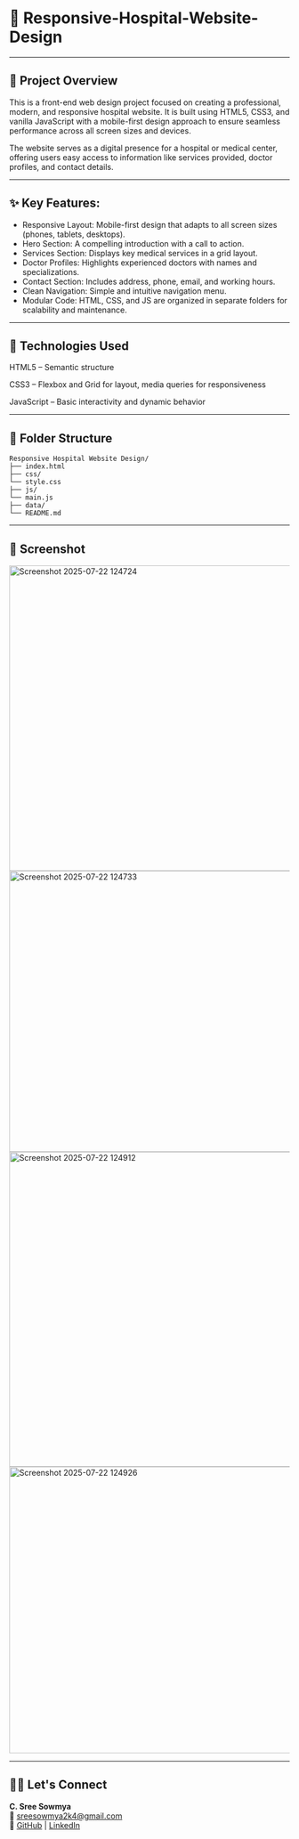 # 🏥 Responsive-Hospital-Website-Design

---

## 🧠 Project Overview

This is a front-end web design project focused on creating a professional, modern, and responsive hospital website. It is built using HTML5, CSS3, and vanilla JavaScript with a mobile-first design approach to ensure seamless performance across all screen sizes and devices.

The website serves as a digital presence for a hospital or medical center, offering users easy access to information like services provided, doctor profiles, and contact details.

---

## ✨ Key Features:

 - Responsive Layout: Mobile-first design that adapts to all screen sizes (phones, tablets, desktops).
 - Hero Section: A compelling introduction with a call to action.
 - Services Section: Displays key medical services in a grid layout.
 - Doctor Profiles: Highlights experienced doctors with names and specializations.
 - Contact Section: Includes address, phone, email, and working hours.
 - Clean Navigation: Simple and intuitive navigation menu.
 - Modular Code: HTML, CSS, and JS are organized in separate folders for scalability and maintenance.

---

## 🔧 Technologies Used

HTML5 – Semantic structure

CSS3 – Flexbox and Grid for layout, media queries for responsiveness

JavaScript – Basic interactivity and dynamic behavior

---

## 📁 Folder Structure

```
Responsive Hospital Website Design/
├── index.html           
├── css/                
└── style.css
├── js/                
└── main.js           
├── data/                
└── README.md           
```

---

## 📸 Screenshot

<img width="1307" height="549" alt="Screenshot 2025-07-22 124724" src="https://github.com/user-attachments/assets/77cb58da-f7c3-4a46-91a6-dcc61637c978" />
<img width="1168" height="505" alt="Screenshot 2025-07-22 124733" src="https://github.com/user-attachments/assets/f541bde0-fdae-4977-a041-67d590da82b9" />
<img width="1252" height="566" alt="Screenshot 2025-07-22 124912" src="https://github.com/user-attachments/assets/e9a8c2a0-429e-44ec-9e8e-32ba47002693" />
<img width="695" height="515" alt="Screenshot 2025-07-22 124926" src="https://github.com/user-attachments/assets/6cd5ff5d-b1c8-41c8-acc3-7202a6794ed1" />

---


## 🙋‍♀️ Let's Connect

**C. Sree Sowmya**  
📧 sreesowmya2k4@gmail.com  
🔗 [GitHub](https://github.com/SreeSowmya2004) | [LinkedIn](https://linkedin.com/in/sree-sowmya-0b6742283)
